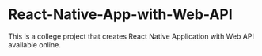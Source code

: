 # React-Native-App-with-Web-API

This is a college project that creates React Native Application with Web API available online.
